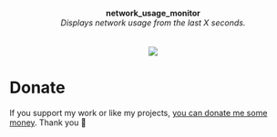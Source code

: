 <p align="center">
	<b>network_usage_monitor</b>
	<br>
 	<i>Displays network usage from the last X seconds.</i>
	<br><br><br>
  <a href="https://asciinema.org/a/409002" target="_blank"><img src="https://asciinema.org/a/409002.svg" /></a>
</p>

# Donate
If you support my work or like my projects, [you can donate me some money](https://github.com/hXR16F/donate/blob/master/README.md). Thank you 💙

